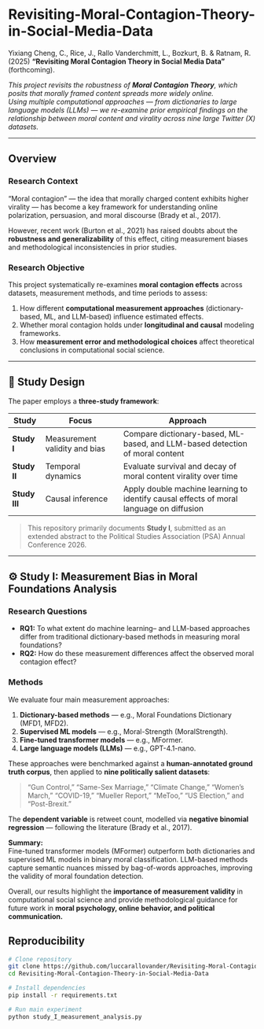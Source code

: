 # Revisiting-Moral-Contagion-Theory-in-Social-Media-Data

Yixiang Cheng, C., Rice, J., Rallo Vanderchmitt, L., Bozkurt, B. & Ratnam, R. (2025) **“Revisiting Moral Contagion Theory in Social Media Data”** (forthcoming).

_This project revisits the robustness of **Moral Contagion Theory**, which posits that morally framed content spreads more widely online.  
Using multiple computational approaches — from dictionaries to large language models (LLMs) — we re-examine prior empirical findings on the relationship between moral content and virality across nine large Twitter (X) datasets._

---

## Overview

### Research Context

“Moral contagion” — the idea that morally charged content exhibits higher virality — has become a key framework for understanding online polarization, persuasion, and moral discourse (Brady et al., 2017).

However, recent work (Burton et al., 2021) has raised doubts about the **robustness and generalizability** of this effect, citing measurement biases and methodological inconsistencies in prior studies.

### Research Objective
This project systematically re-examines **moral contagion effects** across datasets, measurement methods, and time periods to assess:
1. How different **computational measurement approaches** (dictionary-based, ML, and LLM-based) influence estimated effects.  
2. Whether moral contagion holds under **longitudinal and causal** modeling frameworks.  
3. How **measurement error and methodological choices** affect theoretical conclusions in computational social science.

---

## 🧩 Study Design

The paper employs a **three-study framework**:

| Study | Focus | Approach |
|---|---|---|
| **Study I** | Measurement validity and bias | Compare dictionary-based, ML-based, and LLM-based detection of moral content |
| **Study II** | Temporal dynamics | Evaluate survival and decay of moral content virality over time |
| **Study III** | Causal inference | Apply double machine learning to identify causal effects of moral language on diffusion |

> This repository primarily documents **Study I**, submitted as an extended abstract to the Political Studies Association (PSA) Annual Conference 2026.

---

## ⚙️ Study I: Measurement Bias in Moral Foundations Analysis

### Research Questions
- **RQ1:** To what extent do machine learning– and LLM-based approaches differ from traditional dictionary-based methods in measuring moral foundations?  
- **RQ2:** How do these measurement differences affect the observed moral contagion effect?

### Methods
We evaluate four main measurement approaches:
1. **Dictionary-based methods** — e.g., Moral Foundations Dictionary (MFD1, MFD2).  
2. **Supervised ML models** — e.g., Moral-Strength (MoralStrength).  
3. **Fine-tuned transformer models** — e.g., MFormer.  
4. **Large language models (LLMs)** — e.g., GPT-4.1-nano.

These approaches were benchmarked against a **human-annotated ground truth corpus**, then applied to **nine politically salient datasets**:
> “Gun Control,” “Same-Sex Marriage,” “Climate Change,” “Women’s March,” “COVID-19,” “Mueller Report,” “MeToo,” “US Election,” and “Post-Brexit.”

The **dependent variable** is retweet count, modelled via **negative binomial regression** — following the literature (Brady et al., 2017).



**Summary:**  
Fine-tuned transformer models (MFormer) outperform both dictionaries and supervised ML models in binary moral classification.
LLM-based methods capture semantic nuances missed by bag-of-words approaches, improving the validity of moral foundation detection.

Overall, our results highlight the **importance of measurement validity** in computational social science and provide methodological guidance for future work in **moral psychology, online behavior, and political communication.**


## Reproducibility

```bash
# Clone repository
git clone https://github.com/luccarallovander/Revisiting-Moral-Contagion-Theory-in-Social-Media-Data.git
cd Revisiting-Moral-Contagion-Theory-in-Social-Media-Data

# Install dependencies
pip install -r requirements.txt

# Run main experiment
python study_I_measurement_analysis.py
